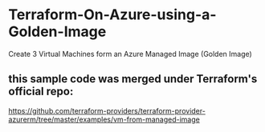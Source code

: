 # Terraform-On-Azure-using-a-Golden-Image
Create 3 Virtual Machines form an Azure Managed Image (Golden Image)



## this sample code was merged under Terraform's official repo:
https://github.com/terraform-providers/terraform-provider-azurerm/tree/master/examples/vm-from-managed-image
